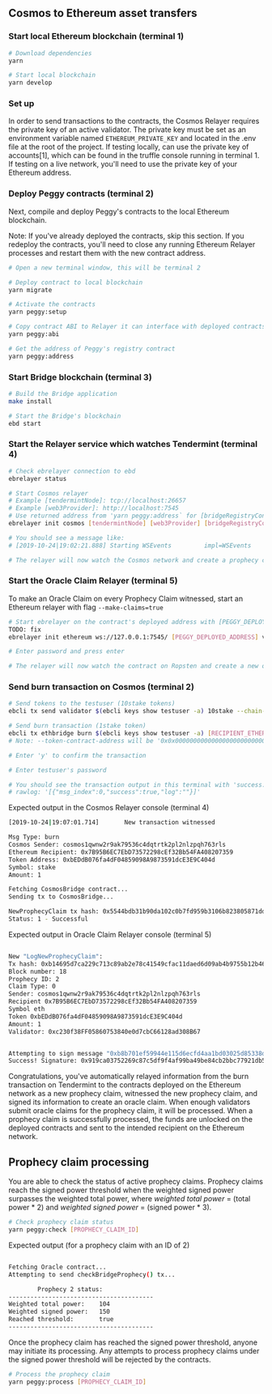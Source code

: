 ## Cosmos to Ethereum asset transfers

### Start local Ethereum blockchain (terminal 1)

```bash
# Download dependencies
yarn

# Start local blockchain
yarn develop

```

### Set up

In order to send transactions to the contracts, the Cosmos Relayer requires the private key of an active validator. The private key must be set as an environment variable named `ETHEREUM_PRIVATE_KEY` and located in the .env file at the root of the project. If testing locally, can use the private key of accounts[1], which can be found in the truffle console running in terminal 1. If testing on a live network, you'll need to use the private key of your Ethereum address.

### Deploy Peggy contracts (terminal 2)

Next, compile and deploy Peggy's contracts to the local Ethereum blockchain.   

Note: If you've already deployed the contracts, skip this section. If you redeploy the contracts, you'll need to close any running Ethereum Relayer processes and restart them with the new contract address.

```bash
# Open a new terminal window, this will be terminal 2

# Deploy contract to local blockchain
yarn migrate

# Activate the contracts
yarn peggy:setup

# Copy contract ABI to Relayer it can interface with deployed contracts
yarn peggy:abi

# Get the address of Peggy's registry contract
yarn peggy:address
```

### Start Bridge blockchain (terminal 3)

```bash
# Build the Bridge application
make install

# Start the Bridge's blockchain
ebd start
```

### Start the Relayer service which watches Tendermint (terminal 4)

```bash
# Check ebrelayer connection to ebd
ebrelayer status

# Start Cosmos relayer
# Example [tendermintNode]: tcp://localhost:26657
# Example [web3Provider]: http://localhost:7545
# Use returned address from 'yarn peggy:address` for [bridgeRegistryContractAddress]
ebrelayer init cosmos [tendermintNode] [web3Provider] [bridgeRegistryContractAddress]

# You should see a message like:
# [2019-10-24|19:02:21.888] Starting WSEvents         impl=WSEvents

# The relayer will now watch the Cosmos network and create a prophecy claim whenever it detects a burn or lock event
```

### Start the Oracle Claim Relayer (terminal 5)

To make an Oracle Claim on every Prophecy Claim witnessed, start an Ethereum relayer with flag `--make-claims=true`

```bash
# Start ebrelayer on the contract's deployed address with [PEGGY_DEPLOYED_ADDRESS]
TODO: fix
ebrelayer init ethereum ws://127.0.0.1:7545/ [PEGGY_DEPLOYED_ADDRESS] validator --make-claims=true --chain-id=peggy

# Enter password and press enter

# The relayer will now watch the contract on Ropsten and create a new oracle claim whenever it detects a new prophecy claim event
```

### Send burn transaction on Cosmos (terminal 2)

```bash
# Send tokens to the testuser (10stake tokens)
ebcli tx send validator $(ebcli keys show testuser -a) 10stake --chain-id=peggy --yes

# Send burn transaction (1stake token)
ebcli tx ethbridge burn $(ebcli keys show testuser -a) [RECIPIENT_ETHEREUM_ADDRESS] 1stake --from testuser --chain-id peggy --ethereum-chain-id 3 --token-contract-address [TOKEN_CONTRACT_ADDRESS]
# Note: --token-contract-address will be '0x0x0000000000000000000000000000000000000000' for Ethereum

# Enter 'y' to confirm the transaction

# Enter testuser's password

# You should see the transaction output in this terminal with 'success:true' in the 'rawlog' field:
# rawlog: '[{"msg_index":0,"success":true,"log":""}]'

```

Expected output in the Cosmos Relayer console (terminal 4)

```bash
[2019-10-24|19:07:01.714]       New transaction witnessed

Msg Type: burn
Cosmos Sender: cosmos1qwnw2r9ak79536c4dqtrtk2pl2nlzpqh763rls
Ethereum Recipient: 0x7B95B6EC7EbD73572298cEf32Bb54FA408207359
Token Address: 0xbEDdB076fa4dF04859098A9873591dcE3E9C404d
Symbol: stake
Amount: 1

Fetching CosmosBridge contract...
Sending tx to CosmosBridge...

NewProphecyClaim tx hash: 0x5544bdb31b90da102c0b7fd959b3106b823805871ddcbe972a7877ad15164631
Status: 1 - Successful
```

Expected output in Oracle Claim Relayer console (terminal 5)

```bash

New "LogNewProphecyClaim":
Tx hash: 0xb14695d7ca229c713c89ab2e78c41549cfac11daed6d09ab4b9755b12b46f17c
Block number: 18
Prophecy ID: 2
Claim Type: 0
Sender: cosmos1qwnw2r9ak79536c4dqtrtk2pl2nlzpqh763rls
Recipient 0x7B95B6EC7EbD73572298cEf32Bb54FA408207359
Symbol eth
Token 0xbEDdB076fa4dF04859098A9873591dcE3E9C404d
Amount: 1
Validator: 0xc230f38FF05860753840e0d7cbC66128ad308B67


Attempting to sign message "0xb8b701ef59944e115d6ecfd4aa1bd03025d85338d771b0099d4061923bd0a1ed" with account "c230f38ff05860753840e0d7cbc66128ad308b67"...
Success! Signature: 0x919ca03752269c87c5df9f4af99ba49be84cb2bbc77921db581719379e95c548164b55822e89294b8066f77812695d9575b4827c04592d4daa41dd087ba1ba7f01
```

Congratulations, you've automatically relayed information from the burn transaction on Tendermint to the contracts deployed on the Ethereum network as a new prophecy claim, witnessed the new prophecy claim, and signed its information to create an oracle claim. When enough validators submit oracle claims for the prophecy claim, it will be processed. When a prophecy claim is successfully processed, the funds are unlocked on the deployed contracts and sent to the intended recipient on the Ethereum network.   

## Prophecy claim processing

You are able to check the status of active prophecy claims. Prophecy claims reach the signed power threshold when the weighted signed power surpasses the weighted total power, where *weighted total power* = (total power * 2) and *weighted signed power* = (signed power * 3).

```bash
# Check prophecy claim status
yarn peggy:check [PROPHECY_CLAIM_ID]
```

Expected output (for a prophecy claim with an ID of 2)

```bash

Fetching Oracle contract...
Attempting to send checkBridgeProphecy() tx...

        Prophecy 2 status:
----------------------------------------
Weighted total power:    104
Weighted signed power:   150
Reached threshold:       true
----------------------------------------
```   


Once the prophecy claim has reached the signed power threshold, anyone may initiate its processing. Any attempts to process prophecy claims under the signed power threshold will be rejected by the contracts.   


```bash
# Process the prophecy claim
yarn peggy:process [PROPHECY_CLAIM_ID]
```